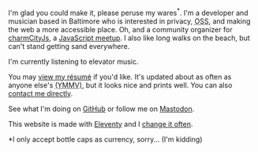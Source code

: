 I'm glad you could make it, please peruse my wares<sup>\*</sup>. I'm a developer and musician based in Baltimore who is interested in privacy, <abbr title="Open Source Software">OSS</abbr>, and making the web a more accessible place. Oh, and a community organizer for [charmCityJs](https://charmcityjs.org/), a [JavaScript meetup](https://www.meetup.com/charmcityjs/). I also like long walks on the beach, but can't stand getting sand everywhere.

<!-- htmlmin:ignore -->
I'm currently listening to <now-playing service="https://api.troyv.dev/now-playing"><span>elevator music</span></now-playing>.
<!-- htmlmin:ignore -->

You may [view my résumé](https://resume.troyv.dev/) if you'd like. It's updated about as often as anyone else's <abbr title="Your mileage may vary">(YMMV)</abbr>, but it looks nice and prints well. You can also [contact me directly](/contact/).

See what I'm doing on [GitHub](https://github.com/troyvassalotti) or follow me on [Mastodon](https://fosstodon.org/@rest).

This website is made with [Eleventy](https://www.11ty.dev/) and I [change it often][1].

<p class="u-step--2">*I only accept bottle caps as currency, sorry... (I'm kidding)</p>

[1]: https://ethanmarcotte.com/wrote/let-a-website-be-a-worry-stone/ "See: this blog by Ethan Marcotte"
